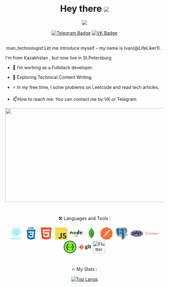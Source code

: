 <div id="header" align="center">
<h1>
  Hey there
  <img src="https://media.giphy.com/media/hvRJCLFzcasrR4ia7z/giphy.gif" width="30px"/>
</h1>
  <p></p>
  <img src="https://i.giphy.com/media/v1.Y2lkPTc5MGI3NjExcHUyOXJhMHprOGdyZ2YzNWJodzB1cG83dzI3cjdxYmxpOXBiMWs5biZlcD12MV9pbnRlcm5hbF9naWZfYnlfaWQmY3Q9Zw/HzPtbOKyBoBFsK4hyc/giphy.gif" width="100"/>
<p></p>
<div id="badges">
  <a href="https://t.me/LifeLiker095">
  <img src="https://img.shields.io/badge/Telegram-blue?style=for-the-badge&logo=telegram&logoColor=white" alt="Telegram Badge"/></a>
  <a href="https://vk.com/shoesstrong">
  <img src="https://img.shields.io/badge/vk-blue?style=for-the-badge&logo=vk&logoColor=white" alt="VK Badge"/></a><br>
  <img src="https://komarev.com/ghpvc/?username=LifeLiker1&style=flat-square&color=blue" alt=""/>
</div>
<p></p>
</div>
:man_technologist:Let me introduce myself – 
my name is Ivan(@LifeLiker1).<br>
<p></p>
  I'm from Kazakhstan , but now live in St.Petersburg
  <p></p>

- :telescope: I’m working as a Fullstack developer.

- :seedling: Exploring Technical Content Writing.

- :zap: In my free time, I solve problems on Leetcode and read tech articles.

- :mailbox:How to reach me: You can contact me by VK or Telegram
<div align="center">
  <img src="https://media.giphy.com/media/dWesBcTLavkZuG35MI/giphy.gif" width="600" height="300"/><br>
  <p></p>
</div>

  <h1></h1>
  
<div align="center">
  
:hammer_and_wrench: Languages and Tools :

</div>
<div align="center">
  <img src="https://github.com/devicons/devicon/blob/master/icons/react/react-original-wordmark.svg" title="React" alt="React" width="40" height="40"/>&nbsp;
  <img src="https://github.com/devicons/devicon/blob/master/icons/css3/css3-plain-wordmark.svg"  title="CSS3" alt="CSS" width="40" height="40"/>&nbsp;
  <img src="https://github.com/devicons/devicon/blob/master/icons/html5/html5-original.svg" title="HTML5" alt="HTML" width="40" height="40"/>&nbsp;
  <img src="https://github.com/devicons/devicon/blob/master/icons/javascript/javascript-original.svg" title="JavaScript" alt="JavaScript" width="40" height="40"/>&nbsp;
  <img src="https://github.com/devicons/devicon/blob/master/icons/nodejs/nodejs-original-wordmark.svg" title="NodeJS" alt="NodeJS" width="40" height="40"/>&nbsp;
  <img src="https://github.com/devicons/devicon/blob/master/icons/mongodb/mongodb-original.svg" title="MongoDB" alt="MongoDB" width="40" height="40"/>&nbsp;
  <img src="https://github.com/devicons/devicon/blob/master/icons/postman/postman-plain.svg" title="Postman" alt="Postman" width="40" height="40"/>&nbsp;
  <img src="https://github.com/devicons/devicon/blob/master/icons/postgresql/postgresql-plain.svg" title="PostgreSQL" alt="PostgreSQL" width="40" height="40"/>&nbsp;
  <img src="https://github.com/devicons/devicon/blob/master/icons/php/php-original.svg" title="PHP" alt="PHP" width="40" height="40"/>&nbsp;
  <img src="https://github.com/devicons/devicon/blob/master/icons/laravel/laravel-original-wordmark.svg" title="Laravel" alt="Laravel" width="40" height="40"/>&nbsp;
  <img src="https://github.com/devicons/devicon/blob/master/icons/swagger/swagger-original.svg" title="Swagger" alt="Swagger" width="40" height="40"/>&nbsp;
  <img src="https://github.com/devicons/devicon/blob/master/icons/git/git-original-wordmark.svg" title="Git" **alt="Git" width="40" height="40"/>
  <img src="https://github.com/devicons/devicon/blob/master/icons/flutter/flutter-original-wordmark.svg" title="Flutter" **alt="Flutter" width="40" height="40"/>
</div>
<h1></h1>
<div align="center">
  
:fire: My Stats :
  
[![Top Langs](https://github-readme-stats.vercel.app/api/top-langs/?username=LifeLiker1&layout=compact&theme=vision-friendly-dark)](https://github.com/anuraghazra/github-readme-stats)
</div>
<!---
LifeLiker1/LifeLiker1 is a ✨ special ✨ repository because its `README.md` (this file) appears on your GitHub profile.
You can click the Preview link to take a look at your changes.
--->
